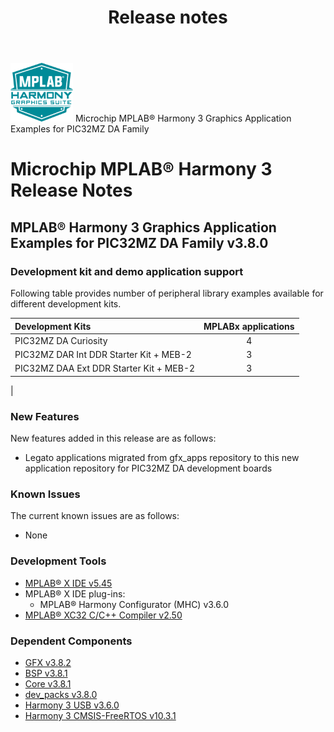 ﻿---
title: Release notes
nav_order: 99
---

![MPLAB® Harmony Graphics Suite](./docs/images/mhgs.png) Microchip MPLAB® Harmony 3 Graphics Application Examples for PIC32MZ DA Family
# Microchip MPLAB® Harmony 3 Release Notes

## MPLAB® Harmony 3 Graphics Application Examples for PIC32MZ DA Family v3.8.0

### Development kit and demo application support

Following table provides number of peripheral library examples available for different development kits.

| Development Kits  | MPLABx applications |
|:-----------------|:-------------------:|
| PIC32MZ DA Curiosity     | 4 |
| PIC32MZ DAR Int DDR Starter Kit + MEB-2     | 3 |
| PIC32MZ DAA Ext DDR Starter Kit + MEB-2     | 3 |
|


### New Features

New features added in this release are as follows:

- Legato applications migrated from gfx_apps repository to this new application repository for PIC32MZ DA development boards


### Known Issues

The current known issues are as follows:

- None

### Development Tools

- [MPLAB® X IDE v5.45](https://www.microchip.com/mplab/mplab-x-ide)
- MPLAB® X IDE plug-ins:
  - MPLAB® Harmony Configurator (MHC) v3.6.0
- [MPLAB® XC32 C/C++ Compiler v2.50](https://www.microchip.com/mplab/compilers)

### Dependent Components

* [GFX v3.8.2](https://github.com/Microchip-MPLAB-Harmony/gfx/releases/tag/v3.8.2)
* [BSP v3.8.1](https://github.com/Microchip-MPLAB-Harmony/bsp/releases/tag/v3.8.1)
* [Core v3.8.1 ](https://github.com/Microchip-MPLAB-Harmony/core/releases/tag/v3.8.1)
* [dev_packs v3.8.0 ](https://github.com/Microchip-MPLAB-Harmony/dev_packs/releases/tag/v3.8.0)
* [Harmony 3 USB v3.6.0](https://github.com/Microchip-MPLAB-Harmony/usb/releases/tag/v3.6.0)
* [Harmony 3 CMSIS-FreeRTOS v10.3.1](https://github.com/ARM-software/CMSIS-FreeRTOS)

